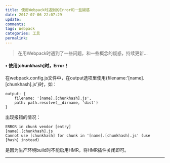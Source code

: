 ```yaml
---
title: 使用Webpack时遇到的Error和一些疑惑
date: 2017-07-06 22:07:29
update:
comments:
tags: Webpack
categories: 工具
permalink:
---
```

>在用Webpack时遇到了一些问题，和一些概念的疑惑，持续更新...
<!--more-->

#### • 使用[chunkhash]时，Error！
在webpack.config.js文件中，在output选项里使用{filename:'[name].[chunkhash].js'}时，如：

    output: {
        filename: '[name].[chunkhash].js',
        path: path.resolve(__dirname, 'dist')
    }

出现报错的情况：

    ERROR in chunk vendor [entry]
    [name].[chunkhash].js
    Cannot use [chunkhash] for chunk in '[name].[chunkhash].js' (use [hash] instead)

是因为生产环境build时不能启用HMR，将HMR插件关闭即可。

-------------

